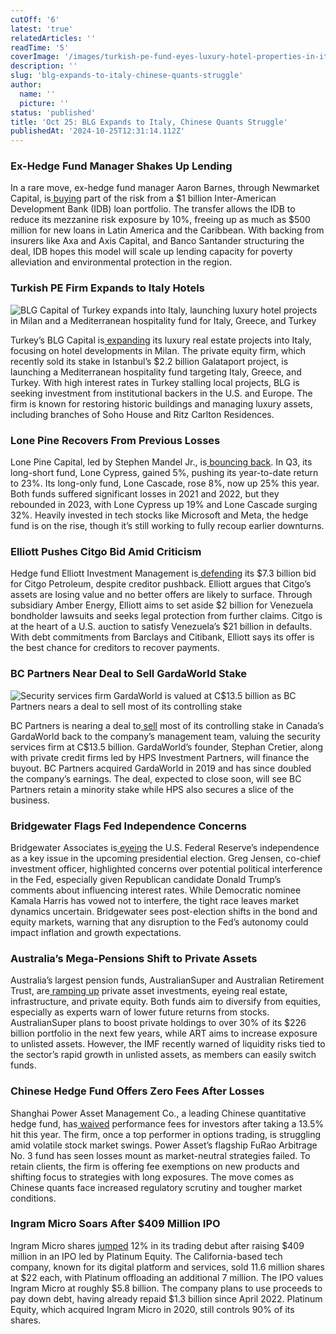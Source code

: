 ```yaml
---
cutOff: '6'
latest: 'true'
relatedArticles: ''
readTime: '5'
coverImage: '/images/turkish-pe-fund-eyes-luxury-hotel-properties-in-italy-AwMz.webp'
description: ''
slug: 'blg-expands-to-italy-chinese-quants-struggle'
author:
  name: ''
  picture: ''
status: 'published'
title: 'Oct 25: BLG Expands to Italy, Chinese Quants Struggle'
publishedAt: '2024-10-25T12:31:14.112Z'
---
```


### Ex-Hedge Fund Manager Shakes Up Lending

In a rare move, ex-hedge fund manager Aaron Barnes, through Newmarket Capital, is[ buying](https://www.hedgeweek.com/ex-hedge-fund-manager-strikes-rare-emerging-market-risk-transfer-deal/#:~:text=An%20ex%2Dhedge%20fund%20manager,to%20a%20report%20by%20Bloomberg.) part of the risk from a $1 billion Inter-American Development Bank (IDB) loan portfolio. The transfer allows the IDB to reduce its mezzanine risk exposure by 10%, freeing up as much as $500 million for new loans in Latin America and the Caribbean. With backing from insurers like Axa and Axis Capital, and Banco Santander structuring the deal, IDB hopes this model will scale up lending capacity for poverty alleviation and environmental protection in the region.

### Turkish PE Firm Expands to Italy Hotels

![BLG Capital of Turkey expands into Italy, launching luxury hotel projects in Milan and a Mediterranean hospitality fund for Italy, Greece, and Turkey](/images/turkish-pe-fund-eyes-luxury-hotel-properties-in-italy-k3MD.webp)

Turkey’s BLG Capital is[ expanding](https://www.bloomberg.com/news/articles/2024-10-24/turkey-s-blg-capital-eyes-italy-real-estate-after-galataport-exit?embedded-checkout=true) its luxury real estate projects into Italy, focusing on hotel developments in Milan. The private equity firm, which recently sold its stake in Istanbul’s $2.2 billion Galataport project, is launching a Mediterranean hospitality fund targeting Italy, Greece, and Turkey. With high interest rates in Turkey stalling local projects, BLG is seeking investment from institutional backers in the U.S. and Europe. The firm is known for restoring historic buildings and managing luxury assets, including branches of Soho House and Ritz Carlton Residences.

### **Lone Pine Recovers From Previous Losses**

Lone Pine Capital, led by Stephen Mandel Jr., is[ bouncing back](https://www.hedgeweek.com/lone-pine-recoups-earlier-losses/#:~:text=The%20gains%20have%20helped%20the,and%20Lone%20Cascade%20surging%2032%25.). In Q3, its long-short fund, Lone Cypress, gained 5%, pushing its year-to-date return to 23%. Its long-only fund, Lone Cascade, rose 8%, now up 25% this year. Both funds suffered significant losses in 2021 and 2022, but they rebounded in 2023, with Lone Cypress up 19% and Lone Cascade surging 32%. Heavily invested in tech stocks like Microsoft and Meta, the hedge fund is on the rise, though it’s still working to fully recoup earlier downturns.

### Elliott Pushes Citgo Bid Amid Criticism

Hedge fund Elliott Investment Management is[ defending](https://www.hedgeweek.com/elliott-defends-citgo-bid-amid-creditor-pushback/) its $7.3 billion bid for Citgo Petroleum, despite creditor pushback. Elliott argues that Citgo’s assets are losing value and no better offers are likely to surface. Through subsidiary Amber Energy, Elliott aims to set aside $2 billion for Venezuela bondholder lawsuits and seeks legal protection from further claims. Citgo is at the heart of a U.S. auction to satisfy Venezuela’s $21 billion in defaults. With debt commitments from Barclays and Citibank, Elliott says its offer is the best chance for creditors to recover payments.

### BC Partners Near Deal to Sell GardaWorld Stake

![Security services firm GardaWorld is valued at C$13.5 billion as BC Partners nears a deal to sell most of its controlling stake](/images/bc-partners-nearing-deal-to-sell-stake-in-canada-s-garda-I0MD.webp)

BC Partners is nearing a deal to[ sell](https://www.bnnbloomberg.ca/investing/2024/10/24/bc-partners-said-near-deal-to-exit-stake-in-canadas-gardaworld/) most of its controlling stake in Canada’s GardaWorld back to the company’s management team, valuing the security services firm at C$13.5 billion. GardaWorld’s founder, Stephan Cretier, along with private credit firms led by HPS Investment Partners, will finance the buyout. BC Partners acquired GardaWorld in 2019 and has since doubled the company’s earnings. The deal, expected to close soon, will see BC Partners retain a minority stake while HPS also secures a slice of the business.

### Bridgewater Flags Fed Independence Concerns

Bridgewater Associates is[ eyeing](https://www.hedgeweek.com/bridgewater-flags-fed-independence-as-key-us-election-issue/) the U.S. Federal Reserve’s independence as a key issue in the upcoming presidential election. Greg Jensen, co-chief investment officer, highlighted concerns over potential political interference in the Fed, especially given Republican candidate Donald Trump’s comments about influencing interest rates. While Democratic nominee Kamala Harris has vowed not to interfere, the tight race leaves market dynamics uncertain. Bridgewater sees post-election shifts in the bond and equity markets, warning that any disruption to the Fed’s autonomy could impact inflation and growth expectations.

### Australia’s Mega-Pensions Shift to Private Assets

Australia’s largest pension funds, AustralianSuper and Australian Retirement Trust, are[ ramping up](https://www.bnnbloomberg.ca/investing/2024/10/24/australias-top-pension-funds-to-add-billions-in-private-assets/) private asset investments, eyeing real estate, infrastructure, and private equity. Both funds aim to diversify from equities, especially as experts warn of lower future returns from stocks. AustralianSuper plans to boost private holdings to over 30% of its $226 billion portfolio in the next few years, while ART aims to increase exposure to unlisted assets. However, the IMF recently warned of liquidity risks tied to the sector’s rapid growth in unlisted assets, as members can easily switch funds.

### Chinese Hedge Fund Offers Zero Fees After Losses

Shanghai Power Asset Management Co., a leading Chinese quantitative hedge fund, has[ waived](https://www.bnnbloomberg.ca/business/international/2024/10/24/top-china-quant-offers-permanent-zero-fees-after-market-losses/) performance fees for investors after taking a 13.5% hit this year. The firm, once a top performer in options trading, is struggling amid volatile stock market swings. Power Asset’s flagship FuRao Arbitrage No. 3 fund has seen losses mount as market-neutral strategies failed. To retain clients, the firm is offering fee exemptions on new products and shifting focus to strategies with long exposures. The move comes as Chinese quants face increased regulatory scrutiny and tougher market conditions.

### Ingram Micro Soars After $409 Million IPO

Ingram Micro shares [jumped](https://www.bnnbloomberg.ca/business/company-news/2024/10/24/platinum-equity-backed-ingram-rises-17-after-409-million-ipo/) 12% in its trading debut after raising $409 million in an IPO led by Platinum Equity. The California-based tech company, known for its digital platform and services, sold 11.6 million shares at $22 each, with Platinum offloading an additional 7 million. The IPO values Ingram Micro at roughly $5.8 billion. The company plans to use proceeds to pay down debt, having already repaid $1.3 billion since April 2022. Platinum Equity, which acquired Ingram Micro in 2020, still controls 90% of its shares.